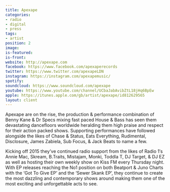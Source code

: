 ```yaml
---
title: Apexape
categories:
- radio
- digital
- press
tags:
- artist
position: 2
image: 
is-featured: 
is-front: 
website: http://apexape.com
facebook: https://www.facebook.com/apexaperecords
twitter: https://www.twitter.com/apexapeLDN
instagram: https://instagram.com/apexapemusic/
spotify: 
soundcloud: https://www.soundcloud.com/apexape
youtube: https://www.youtube.com/channel/UCbaJabAvibZtL18jHq6BpEw
apple: https://itunes.apple.com/gb/artist/apexape/id812629565
layout: client
---
```


Apexape are on the rise, the production & performance combination of Benny Kane & Dr Specs mixing fast paced House & Bass has seen them devastating dancefloors worldwide heralding them high praise and respect for their action packed shows. Supporting performances have followed alongside the likes of Chase & Status, Eats Everything, Rudimental, Disclosure, James Zabiela, Sub Focus, & Jack Beats to name a few.

Kicking off 2015 they’ve continued radio support from the likes of Radio 1′s Annie Mac, Skream, B.Traits, Mistajam, Monki, Toddla T, DJ Target, & DJ EZ as well as hosting their own weekly show on Kiss FM every Thursday night. With EP releases reaching the No1 position on both Beatport & Juno Charts with the ‘Got To Give EP’ and the ‘Sewer Skank EP’, they continue to create the most dazzling and contemporary shows around making them one of the most exciting and unforgettable acts to see.